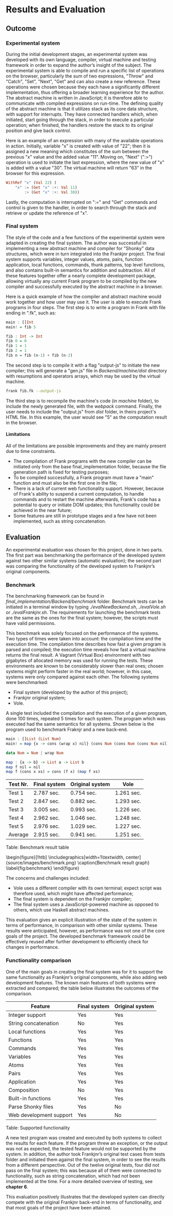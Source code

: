 # Results and Evaluation

## Outcome 

### Experimental system

During the initial development stages, an experimental system was developed with its own language,
compiler, virtual machine and testing framework in order to expand the author’s insight of the subject.
The experimental system is able to compile and run a specific list of operations on the browser,
particularly the sum of two expressions, "Throw" and "Catch", "Set", "Next", "Get" and can also
create a new reference. These operations were chosen because they each have a significantly different
implementation, thus offering a broader learning experience for the author. The abstract machine
is written in JavaScript; it is therefore able to communicate with compiled expressions on run-time.
The defining quality of the abstract machine is that it utilizes stack as its core data structure,
with support for interrupts. They have connected handlers which, when initiated, start going through
the stack, in order to execute a particular operation; when finished, the handlers restore the
stack to its original position and give back control.

Here is an example of an expression with many of the available operations in action. Initially,
variable "x" is created with value of "22"; then it is assigned a new meaning which constitutes
of the sum between the previous "x" value and the added value "11". Moving on, "Next" (":>")
operation is used to initiate the last expression, where the new value of "x" is added with a
value "30". The virtual machine will return "63" in the browser for this expression.

```haskell 
WithRef "x" (Val 22) (
    "x" := (Get "x" :+: Val 11)
        :> (Get "x" :+: Val 30))
```

Lastly, the computation is interrupted on ":=" and "Get" commands and control is given to the handler,
in order to search through the stack and retrieve or update the reference of "x".


### Final system

The style of the code and a few functions of the experimental system were adapted in creating the
final system. The author was successful in implementing a new abstract machine and compiler for
"Shonky" data structures, which were in turn integrated into the Frankjnr project. The final
system supports variables, integer values, atoms, pairs, function application, local functions,
commands, thunk patterns, top level functions, and also contains built-in semantics for addition
and subtraction. All of these features together offer a nearly complete development package,
allowing virtually any current Frank program to be compiled by the new compiler and successfully
executed by the abstract machine in a browser. 


Here is a quick example of how the compiler and abstract machine would work together and how user
may use it. The user is able to execute Frank programs in four steps. The first step is to write
a program in Frank with file ending in ".fk", such as:

```haskell
main : []Int
main! = fib 5

fib : Int -> Int
fib 0 = 0
fib 1 = 1
fib 2 = 1
fib n = fib (n-1) + fib (n-2)
```

The second step is to compile it with a flag "output-js" to initiate the new compiler;
this will generate a "gen.js" file in *Backend/machine/dist* directory with resumptions and
operators arrays, which may be used by the virtual machine.

```bash
frank fib.fk --output-js
```

The third step is to recompile the machine's code (in *machine* folder), to
include the newly generated file, with the *webpack* command. Finally, the
user needs to include the "output.js" from *dist* folder, in theirs project's HTML file.
In this example, the user would see "5" as the computation result in the browser.


#### Limitations

All of the limitations are possible improvements and they are mainly present due to time constraints.

* The compilation of Frank programs with the new compiler can be initiated only from the base
  final_implementation folder, because the file generation path is fixed for testing purposes;
* To be compiled successfully, a Frank program must have a "main" function and must also be the
  first one in the file;
* There is a lack of current web functionality support. However, because of Frank's ability to
  suspend a current computation, to handle commands and to restart the machine afterwards, Frank's
  code has a potential to query or initiate DOM updates; this functionality could be achieved in
  the near future;
* Some features are still in prototype stages and a few have not been implemented,
  such as string concatenation.

## Evaluation

An experimental evaluation was chosen for this project, done in two parts. The first part was
benchmarking the performance of the developed system against two other similar systems
(automatic evaluation); the second part was comparing the functionality of the developed system
to Frankjnr’s original components.

### Benchmark

The benchmarking framework can be found in\
*final_implementation/Backend/benchmark* folder. Benchmark tests can be initiated in a terminal
window by typing *./evalNewBackend.sh*, *./evalVole.sh* or *./evalFrankjnr.sh*. The requirements
for launching the benchmark tests are the same as the ones for the final system; however, the
scripts must have valid permissions.

This benchmark was solely focused on the performance of the systems. Two types of times were taken
into account: the compilation time and the execution time. The compilation time describes how fast
a given program is parsed and compiled; the execution time reveals how fast a virtual machine returns
the final result. A Vagrant (Virtual Box) environment with two gigabytes of allocated memory was used
for running the tests. These environments are known to be considerably slower than real ones; chosen
systems might perform faster in the real world; however, in this case, systems were only compared
against each other. The following systems were benchmarked:

* Final system (developed by the author of this project);
* Frankjnr original system;
* Vole.

A single test included the compilation and the execution of a given program, done 100 times,
repeated 5 times for each system. The program which was executed had the same semantics for
all systems. Shown below is the program used to benchmark Fraknjr and a new back-end. 

```haskell
main : []List (List Num)
main! = map {x -> cons (wrap x) nil} (cons Num (cons Num (cons Num nil)))

data Num = Num | wrap Num

map : {a -> b} -> List a -> List b
map f nil = nil
map f (cons x xs) = cons (f x) (map f xs)
```


| Test Nr. | Final system | Original system | Vole       |
|----------|--------------|-----------------|------------|
| Test 1   | 2.787 sec.   | 0.754 sec.      | 1.261 sec. |
| Test 2   | 2.847 sec.   | 0.882 sec.      | 1.293 sec. |
| Test 3   | 3.005 sec.   | 0.993 sec.      | 1.226 sec. |
| Test 4   | 2.962 sec.   | 1.046 sec.      | 1.248 sec. |
| Test 5   | 2.976 sec.   | 1.029 sec.      | 1.227 sec. |
| Average  | 2.915 sec.   | 0.941 sec.      | 1.251 sec. |

Table: Benchmark result table


\begin{figure}[!htb]
  \includegraphics[width=1\textwidth, center]{source/images/benchmark.png}
  \caption{Benchmark result graph}
  \label{fig:benchmark}
\end{figure}


The concerns and challenges included:

* Vole uses a different compiler with its own terminal; expect script was therefore used,
  which might have affected performance;
* The final system is dependent on the Frankjnr compiler;
* The final system uses a JavaScript-powered machine as opposed to others, which use
  Haskell abstract machines.

This evaluation gives an explicit illustration of the state of the system in terms of performance,
in comparison with other similar systems. These results were anticipated, however, as performance
was not one of the core goals of the project. The developed benchmark framework could be effectively
reused after further development to efficiently check for changes in performance.


### Functionality comparison

One of the main goals in creating the final system was for it to support the same functionality
as Frankjnr’s original components, while also adding web development features.
The known main features of both systems were extracted and compared; the table below
illustrates the outcomes of the comparison.

| Feature                | Final system | Original system |
|------------------------|--------------|-----------------|
| Integer support        |      Yes     |       Yes       |
| String concatenation   |      No      |       Yes       |
| Local functions        |      Yes     |       Yes       |
| Functions              |      Yes     |       Yes       |
| Commands               |      Yes     |       Yes       |
| Variables              |      Yes     |       Yes       |
| Atoms                  |      Yes     |       Yes       |
| Pairs                  |      Yes     |       Yes       |
| Application            |      Yes     |       Yes       |
| Composition            |      No      |       Yes       |
| Built-in functions     |      Yes     |       Yes       |
| Parse Shonky files     |      Yes     |       No        |
| Web development support |      Yes     |        No       |

Table: Supported functionality

A new test program was created and executed by both systems to collect the results for each feature.
If the program threw an exception, or the output was not as expected, the tested feature would not be
supported by the system. In addition, the author took Frankjnr’s original test cases from tests folder
and initiated them against the final system, in order to see the results from a different perspective.
Out of the twelve original tests, four did not pass on the final system; this was because all of them
were connected to functionality, such as string concatenation, which had not been implemented at the
time. For a more detailed overview of testing, see **chapter 6**.

This evaluation positively illustrates that the developed system can directly compete with the
original Frankjnr back-end in terms of functionality, and that most goals of the project have been
attained.


